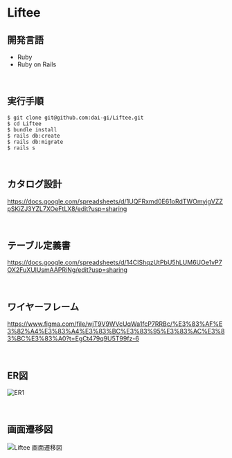 # Liftee

## 開発言語

- Ruby
- Ruby on Rails

<br>

## 実行手順

```plain text
$ git clone git@github.com:dai-gi/Liftee.git
$ cd Liftee
$ bundle install
$ rails db:create
$ rails db:migrate
$ rails s
```

<br>

## カタログ設計

https://docs.google.com/spreadsheets/d/1UQFRxmd0E61oRdTWOmyigVZZpSKiZJ3YZL7XOeFtLX8/edit?usp=sharing

<br>

## テーブル定義書

https://docs.google.com/spreadsheets/d/14CIShqzUtPbU5hLUM6UOe1vP7OX2FuXUlUsmAAPRiNg/edit?usp=sharing


<br>

## ワイヤーフレーム

https://www.figma.com/file/wjT9V9WVcUqWa1fcP7RRBc/%E3%83%AF%E3%82%A4%E3%83%A4%E3%83%BC%E3%83%95%E3%83%AC%E3%83%BC%E3%83%A0?t=EgCt479q9U5T99fz-6

<br>

## ER図

![ER1](https://user-images.githubusercontent.com/59759668/220127695-03439603-7878-4255-842d-00114d31ba49.png)

<br>

## 画面遷移図

![Liftee 画面遷移図](https://user-images.githubusercontent.com/59759668/212681934-6c9f6ab2-fd5e-4b6e-9aab-bf976c66cbb1.png)